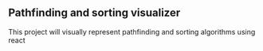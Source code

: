 ## Pathfinding and sorting visualizer

This project will visually represent pathfinding and sorting algorithms using react
